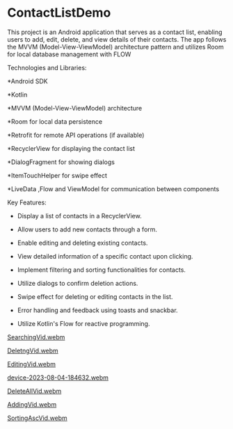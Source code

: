 # ContactListDemo
This project is an Android application that serves as a contact list, enabling users to add, edit, delete, and view details of their contacts. The app follows the MVVM (Model-View-ViewModel) architecture pattern and utilizes Room for local database management with FLOW 

Technologies and Libraries:

*Android SDK

*Kotlin

*MVVM (Model-View-ViewModel) architecture

*Room for local data persistence

*Retrofit for remote API operations (if available)

*RecyclerView for displaying the contact list

*DialogFragment for showing dialogs

*ItemTouchHelper for swipe effect

*LiveData ,Flow and ViewModel for communication between components


Key Features:

+ Display a list of contacts in a RecyclerView.

+ Allow users to add new contacts through a form.

+ Enable editing and deleting existing contacts.

+ View detailed information of a specific contact upon clicking.

+ Implement filtering and sorting functionalities for contacts.

+ Utilize dialogs to confirm deletion actions.

+ Swipe effect for deleting or editing contacts in the list.

+ Error handling and feedback using toasts and snackbar.

+ Utilize Kotlin's Flow for reactive programming.


[SearchingVid.webm](https://github.com/FabrizioFarfan/ContactListDemo/assets/112548251/a9197231-4193-4302-a8be-ba9652931138)

[DeletngVid.webm](https://github.com/FabrizioFarfan/ContactListDemo/assets/112548251/85bbb732-8be9-4b04-a6dc-ef1b7d981f4d)

[EditingVid.webm](https://github.com/FabrizioFarfan/ContactListDemo/assets/112548251/eb03919c-d709-4e48-909a-282e4f196bd4)

[device-2023-08-04-184632.webm](https://github.com/FabrizioFarfan/ContactListDemo/assets/112548251/6782bdcb-6b09-4b7f-bc36-efc22a2071b0)

[DeleteAllVid.webm](https://github.com/FabrizioFarfan/ContactListDemo/assets/112548251/2a35f93c-2662-4488-b965-50f390c7c165)

[AddingVid.webm](https://github.com/FabrizioFarfan/ContactListDemo/assets/112548251/941c6187-1f10-4f4f-8f6d-f7ae4bf946bb)

[SortingAscVid.webm](https://github.com/FabrizioFarfan/ContactListDemo/assets/112548251/007e19d3-4229-4d9d-9ba1-2caa6c5f2de8)
